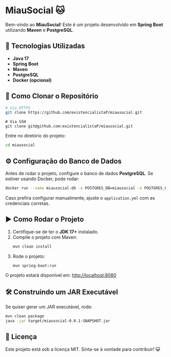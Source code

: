# MiauSocial 🐱

Bem-vindo ao **MiauSocial**! Este é um projeto desenvolvido em **Spring Boot** utilizando **Maven** e **PostgreSQL**.

## 🚀 Tecnologias Utilizadas

- **Java 17**
- **Spring Boot**
- **Maven**
- **PostgreSQL**
- **Docker (opcional)**

## 📂 Como Clonar o Repositório

```sh
# Via HTTPS
git clone https://github.com/existencialistaP/miausocial.git
```
```
# Via SSH
git clone git@github.com:existencialistaP/miausocial.git
```

Entre no diretório do projeto:
```sh
cd miausocial
```

## ⚙️ Configuração do Banco de Dados

Antes de rodar o projeto, configure o banco de dados **PostgreSQL**. Se estiver usando Docker, pode rodar:

```sh
docker run --name miausocial-db -e POSTGRES_DB=miausocial -e POSTGRES_USER=admin -e POSTGRES_PASSWORD=admin -p 5432:5432 -d postgres
```

Caso prefira configurar manualmente, ajuste o `application.yml` com as credenciais corretas.

## ▶️ Como Rodar o Projeto

1. Certifique-se de ter o **JDK 17+** instalado.
2. Compile o projeto com Maven:
   ```sh
   mvn clean install
   ```
3. Rode o projeto:
   ```sh
   mvn spring-boot:run
   ```

O projeto estará disponível em: [http://localhost:8080](http://localhost:8080)

## 🛠 Construindo um JAR Executável
Se quiser gerar um JAR executável, rode:
```sh
mvn clean package
java -jar target/miausocial-0.0.1-SNAPSHOT.jar
```

## 📄 Licença
Este projeto está sob a licença MIT. Sinta-se à vontade para contribuir! 😺

